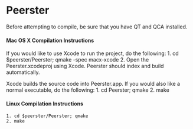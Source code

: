 Peerster
========
Before attempting to compile, be sure that you have QT and QCA installed.

#### Mac OS X Compilation Instructions
If you would like to use Xcode to run the project, do the following:
	1. cd $peerster/Peerster; qmake -spec macx-xcode
	2. Open the Peerster.xcodeproj using Xcode. Peerster should index and build
automatically.

Xcode builds the source code into Peerster.app. If you would also like a normal
executable, do the following:
	1. cd Peerster; qmake
	2. make

#### Linux Compilation Instructions
	1. cd $peerster/Peerster; qmake
	2. make

